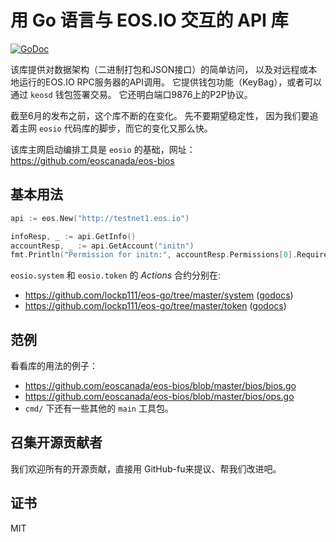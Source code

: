 用 Go 语言与 EOS.IO 交互的 API 库
=========================

[![GoDoc](https://godoc.org/github.com/lockp111/eos-go?status.svg)](https://godoc.org/github.com/lockp111/eos-go)

该库提供对数据架构（二进制打包和JSON接口）的简单访问，
以及对远程或本地运行的EOS.IO RPC服务器的API调用。 
它提供钱包功能（KeyBag），或者可以通过 `keosd` 钱包签署交易。 
它还明白端口9876上的P2P协议。

截至6月的发布之前，这个库不断的在变化。 先不要期望稳定性，
因为我们要追着主网 `eosio` 代码库的脚步，而它的变化又那么快。

该库主网启动编排工具是 `eosio` 的基础，网址：
https://github.com/eoscanada/eos-bios


基本用法
-----------

```go
api := eos.New("http://testnet1.eos.io")

infoResp, _ := api.GetInfo()
accountResp, _ := api.GetAccount("initn")
fmt.Println("Permission for initn:", accountResp.Permissions[0].RequiredAuth.Keys)
```

`eosio.system` 和 `eosio.token` 的 _Actions_ 合约分别在:
* https://github.com/lockp111/eos-go/tree/master/system ([godocs](https://godoc.org/github.com/lockp111/eos-go/system))
* https://github.com/lockp111/eos-go/tree/master/token ([godocs](https://godoc.org/github.com/lockp111/eos-go/token))

范例
-------

看看库的用法的例子：

* https://github.com/eoscanada/eos-bios/blob/master/bios/bios.go
* https://github.com/eoscanada/eos-bios/blob/master/bios/ops.go
* `cmd/` 下还有一些其他的 `main` 工具包。


召集开源贡献者
------------

我们欢迎所有的开源贡献，直接用 GitHub-fu来提议、帮我们改进吧。


证书
-------

MIT

